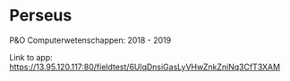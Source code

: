 # Perseus
P&amp;O Computerwetenschappen: 2018 - 2019

Link to app:
https://13.95.120.117:80/fieldtest/6UlqDnsiGasLyVHwZnkZniNq3CfT3XAM
